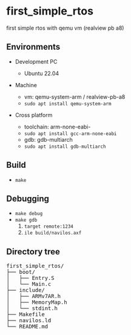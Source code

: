 # first_simple_rtos
first simple rtos with qemu vm (realview pb a8)

## Environments
- Development PC
  + Ubuntu 22.04

- Machine
  + vm: qemu-system-arm / realview-pb-a8
  + `sudo apt install qemu-system-arm`

- Cross platform
  + toolchain: arm-none-eabi-
  + `sudo apt install gcc-arm-none-eabi`
  + gdb: gdb-multiarch
  + `sudo apt install gdb-multiarch`

## Build
- `make`

## Debugging
- `make debug`
- `make gdb`
  1. `target remote:1234`
  2. `ile build/navilos.axf`
  
## Directory tree
<pre>
first_simple_rtos/  
├── boot/  
│   ├── Entry.S  
│   └── Main.c  
├── include/  
│   ├── ARMv7AR.h  
│   ├── MemoryMap.h  
│   └── stdint.h  
├── Makefile  
├── navilos.ld  
└── README.md  
</pre>
